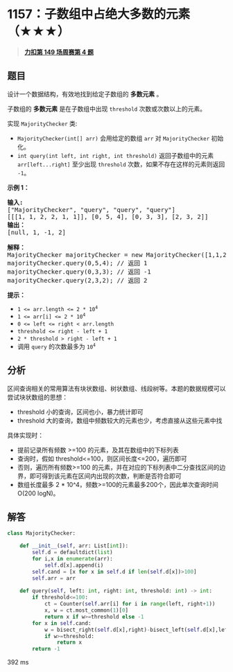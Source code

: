 # 1157：子数组中占绝大多数的元素（★★★）


> <u>**[力扣第 149 场周赛第 4 题](https://leetcode.cn/problems/online-majority-element-in-subarray/)**</u>

## 题目

<p>设计一个数据结构，有效地找到给定子数组的 <strong>多数元素</strong> 。</p>

<p>子数组的 <strong>多数元素</strong> 是在子数组中出现 <code>threshold</code> 次数或次数以上的元素。</p>

<p>实现 <code>MajorityChecker</code> 类:</p>

<ul>
<li><code>MajorityChecker(int[] arr)</code> 会用给定的数组 <code>arr</code> 对 <code>MajorityChecker</code> 初始化。</li>
<li><code>int query(int left, int right, int threshold)</code> 返回子数组中的元素  <code>arr[left...right]</code> 至少出现 <code>threshold</code> 次数，如果不存在这样的元素则返回 <code>-1</code>。</li>
</ul>



<p><strong>示例 1：</strong></p>

<pre>
<strong>输入:</strong>
["MajorityChecker", "query", "query", "query"]
[[[1, 1, 2, 2, 1, 1]], [0, 5, 4], [0, 3, 3], [2, 3, 2]]
<strong>输出：</strong>
[null, 1, -1, 2]

<b>解释：</b>
MajorityChecker majorityChecker = new MajorityChecker([1,1,2,2,1,1]);
majorityChecker.query(0,5,4); // 返回 1
majorityChecker.query(0,3,3); // 返回 -1
majorityChecker.query(2,3,2); // 返回 2
</pre>



<p><strong>提示：</strong></p>

<ul>
<li><code>1 &lt;= arr.length &lt;= 2 * 10<sup>4</sup></code></li>
<li><code>1 &lt;= arr[i] &lt;= 2 * 10<sup>4</sup></code></li>
<li><code>0 &lt;= left &lt;= right &lt; arr.length</code></li>
<li><code>threshold &lt;= right - left + 1</code></li>
<li><code>2 * threshold &gt; right - left + 1</code></li>
<li>调用 <code>query</code> 的次数最多为 <code>10<sup>4</sup></code> </li>
</ul>


## 分析

区间查询相关的常用算法有块状数组、树状数组、线段树等。本题的数据规模可以尝试块状数组的思想：
- threshold 小的查询，区间也小，暴力统计即可
- threshold 大的查询，数组中频数较大的元素也少，考虑直接从这些元素中找

具体实现时：
- 提前记录所有频数 >=100 的元素，及其在数组中的下标列表
- 查询时，假如 threshold<=100，则区间长度<=200，遍历即可
- 否则，遍历所有频数>=100 的元素，并在对应的下标列表中二分查找区间的边界，即可得到该元素在区间内出现的次数，判断是否符合即可
- 数组长度最多 2 * 10^4，频数>=100的元素最多200个，因此单次查询时间 O(200 logN)。

## 解答

```python
class MajorityChecker:

    def __init__(self, arr: List[int]):
        self.d = defaultdict(list)
        for i,x in enumerate(arr):
            self.d[x].append(i)
        self.cand = [x for x in self.d if len(self.d[x])>100]
        self.arr = arr
        
    def query(self, left: int, right: int, threshold: int) -> int:
        if threshold<=100:
            ct = Counter(self.arr[i] for i in range(left, right+1))
            x, w = ct.most_common(1)[0]
            return x if w>=threshold else -1
        for x in self.cand:
            w = bisect_right(self.d[x],right)-bisect_left(self.d[x],left) 
            if w>=threshold:
                return x
        return -1
```
392 ms
